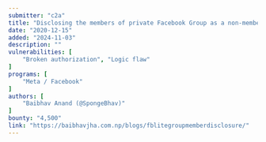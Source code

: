 ```yaml
---
submitter: "c2a"
title: "Disclosing the members of private Facebook Group as a non-member."
date: "2020-12-15"
added: "2024-11-03"
description: ""
vulnerabilities: [
    "Broken authorization", "Logic flaw"
]
programs: [
    "Meta / Facebook"
]
authors: [
    "Baibhav Anand (@SpongeBhav)"
]
bounty: "4,500"
link: "https://baibhavjha.com.np/blogs/fblitegroupmemberdisclosure/"
---
```




